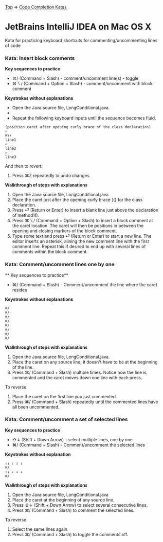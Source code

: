 [Top](README.md) => [Code Completion Katas](ij-osx-code-completion.md)

# JetBrains IntelliJ IDEA on Mac OS X

Kata for practicing keyboard shortcuts for commenting/uncommenting lines of code

### Kata: Insert block comments

**Key sequences to practice**

- ⌘/ (Command + Slash) - comment/uncomment line(s) - toggle
- ⌘⌥/ (Command + Option + Slash) - comment/uncomment with block comment

**Keystrokes without explanations**

- Open the Java source file, LongConditional.java.
-
- Repeat the following keyboard inputs until the sequence becomes fluid.
```
(position caret after opening curly brace of the class declaration)
⏎
⌘⌥/
line1
⏎
line2
⏎
line3
```

And then to revert:

1. Press ⌘Z repeatedly to undo changes.

**Walkthrough of steps with explanations**

1. Open the Java source file, LongConditional.java.
1. Place the caret just after the opening curly brace ({) for the class declaration.
1. Press ⏎ (Return or Enter) to insert a blank line just above the declaration of method1().
1. Press ⌘⌥/ (Command + Option + Slash) to insert a block comment at the caret location. The caret will then be positions in between the opening and closing markers of the block comment.
1. Type some text and press ⏎ (Return or Enter) to start a new line. The editor inserts an asterisk, alining the new comment line with the first comment line. Repeat this if desired to end up with several lines of comments within the block comment.

### Kata: Comment/uncomment lines one by one

** Key sequences to practice**

- ⌘/ (Command + Slash) - Comment/uncomment the line where the caret resides

**Keystrokes without explanations**

```
⌘/
⌘/
⌘/
⌘/
⌘/
⌘/
⌘/
⌘/
```

**Walkthrough of steps with explanations**

1. Open the Java source file, LongConditional.java.
1. Place the caret on any source line; it doesn't have to be at the beginning of the line.
1. Press ⌘/ (Command + Slash) multiple times. Notice how the line is commented and the caret moves down one line with each press.

To reverse:

1. Place the caret on the first line you just commented.
1. Press ⌘/ (Command + Slash) repeatedly until the commented lines have all been uncommented.

### Kata: Comment/uncomment a set of selected lines

**Key sequences to practice**

- ⇧↓ (Shift + Down Arrow) - select multiple lines, one by one
- ⌘/ (Command + Slash) - Comment/uncomment the selected lines

**Keystrokes without explanation**

```
⇧↓ ↓ ↓ ↓
⌘/
⇧↓ ↓ ↓ ↓
⌘/
```

**Walkthrough of steps with explanations**

1. Open the Java source file, LongConditional.java
1. Place the caret at the beginning of any source line.
1. Press ⇧↓ (Shift + Down Arrow) to select several consecutive lines.
1. Press ⌘/ (Command + Slash) to comment the selected lines.

To reverse:

1. Select the same lines again.
1. Press ⌘/ (Command + Slash) to toggle the comments off.


